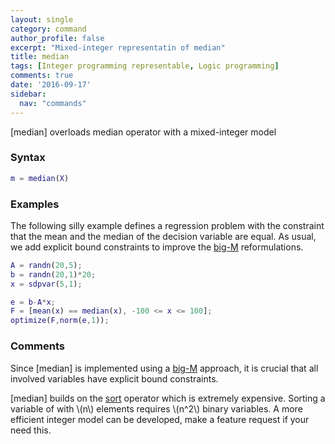 ```yaml
---
layout: single
category: command
author_profile: false
excerpt: "Mixed-integer representatin of median"
title: median
tags: [Integer programming representable, Logic programming]
comments: true
date: '2016-09-17'
sidebar:
  nav: "commands"
---
```


[median] overloads median operator with a mixed-integer model

### Syntax

````matlab
m = median(X)
````

### Examples

The following silly example defines a regression problem with the constraint that the mean and the median of the decision variable are equal. As usual, we add explicit bound constraints to improve the [big-M](/tutorial/bigmandconvexhulls) reformulations.

````matlab
A = randn(20,5);
b = randn(20,1)*20;
x = sdpvar(5,1);

e = b-A*x;
F = [mean(x) == median(x), -100 <= x <= 100];
optimize(F,norm(e,1));
````


### Comments

Since [median] is implemented using a [big-M](/tutorial/bigmandconvexhulls) approach, it is crucial that all involved variables have explicit bound constraints.

[median] builds on the [sort](/command/sort) operator which is extremely expensive. Sorting a variable of with \\(n\\) elements requires \\(n^2\\) binary variables. A more efficient integer model can be developed, make a feature request if your need this.
